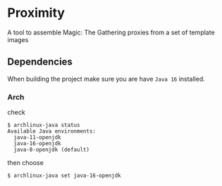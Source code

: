 # Proximity
A tool to assemble Magic: The Gathering proxies from a set of template images


## Dependencies 

When building the project make sure you are have `Java 16` installed.    

### Arch 

check 

    $ archlinux-java status
    Available Java environments:
      java-11-openjdk
      java-16-openjdk
      java-8-openjdk (default)

then choose 

    $ archlinux-java set java-16-openjdk




